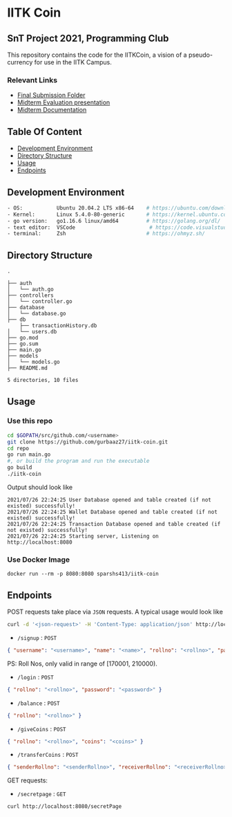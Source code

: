 # IITK Coin

## SnT Project 2021, Programming Club

This repository contains the code for the IITKCoin, a vision of a pseudo-currency for use in the IITK Campus.

### Relevant Links

-   [Final Submission Folder](https://drive.google.com/drive/folders/1N93J_1ouR1AXctIZZkek0YMD5_LY0LVM)
-   [Midterm Evaluation presentation](https://docs.google.com/presentation/d/1kriN-7A3v1RlXUDL5NETX3roJKRMJInptkWofIxY8dg/edit?usp=sharing)
-   [Midterm Documentation](https://docs.google.com/document/d/1bvOWH4k0U-l2pQ1jLWIDzOkJ2wbHNW4jJw7tMWkUV6o/edit?usp=sharing)

## Table Of Content

-   [Development Environment](#development-environment)
-   [Directory Structure](#directory-structure)
-   [Usage](#usage)
-   [Endpoints](#endpoints)

## Development Environment

```bash
- OS:           Ubuntu 20.04.2 LTS x86-64    # https://ubuntu.com/download
- Kernel:       Linux 5.4.0-80-generic       # https://kernel.ubuntu.com/
- go version:   go1.16.6 linux/amd64         # https://golang.org/dl/
- text editor:  VSCode    	                  # https://code.visualstudio.com/download
- terminal:     Zsh                          # https://ohmyz.sh/

```

## Directory Structure

```
.

├── auth
│   └── auth.go
├── controllers
│   └── controller.go
├── database
│   └── database.go
├── db
    ├── transactionHistory.db
│   └── users.db
├── go.mod
├── go.sum
├── main.go
├── models
│   └── models.go
├── README.md

5 directories, 10 files
```

## Usage

### Use this repo

```bash
cd $GOPATH/src/github.com/<username>
git clone https://github.com/gurbaaz27/iitk-coin.git
cd repo
go run main.go
#, or build the program and run the executable
go build
./iitk-coin
```

Output should look like

```
2021/07/26 22:24:25 User Database opened and table created (if not existed) successfully!
2021/07/26 22:24:25 Wallet Database opened and table created (if not existed) successfully!
2021/07/26 22:24:25 Transaction Database opened and table created (if not existed) successfully!
2021/07/26 22:24:25 Starting server, Listening on http://localhost:8080
```

### Use Docker Image

```
docker run --rm -p 8080:8080 sparshs413/iitk-coin
```

## Endpoints

POST requests take place via `JSON` requests. A typical usage would look like

```bash
curl -d '<json-request>' -H 'Content-Type: application/json' http://localhost:8080/<endpoint>
```

-   `/signup` : `POST`

```json
{ "username": "<username>", "name": "<name>", "rollno": "<rollno>", "password": "<password>" }
```

PS: Roll Nos, only valid in range of [170001, 210000).

-   `/login` : `POST`

```json
{ "rollno": "<rollno>", "password": "<password>" }
```

-   `/balance` : `POST`

```json
{ "rollno": "<rollno>" }
```

-   `/giveCoins` : `POST`

```json
{ "rollno": "<rollno>", "coins": "<coins>" }
```

-   `/transferCoins` : `POST`

```json
{ "senderRollno": "<senderRollno>", "receiverRollno": "<receiverRollno>", "transferCoins": "<transferCoins>" }
```

GET requests:

-   `/secretpage` : `GET`

```bash
curl http://localhost:8080/secretPage
```
